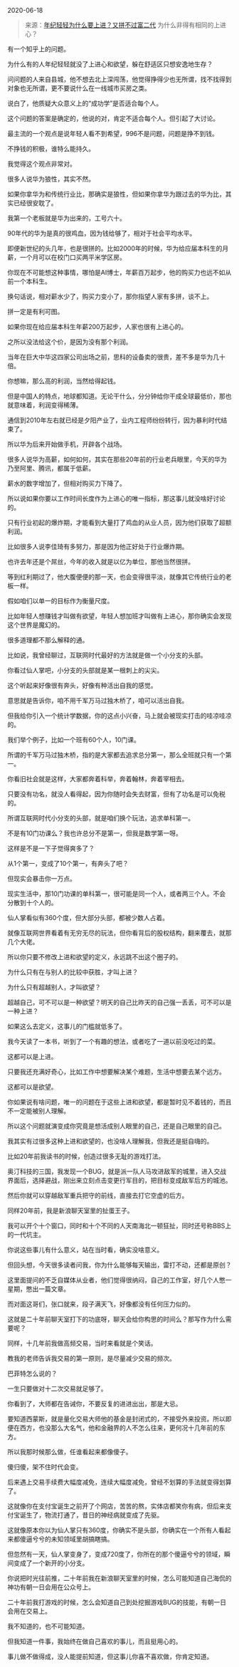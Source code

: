 2020-06-18

> 来源：[年纪轻轻为什么要上进？又拼不过富二代](http://mp.weixin.qq.com/s?__biz=MzU0MjYwNDU2Mw==&mid=2247490100&idx=1&sn=797b038212ea60a7bffc3af0a2951843&chksm=fb197648cc6eff5e256f2407cceba21981c32e4d0cd949b3625f98e1f6ffcf50cdbf378866c5&scene=27#wechat_redirect)
> 为什么非得有相同的上进心？

有一个知乎上的问题。

  

为什么有的人年纪轻轻就没了上进心和欲望，躲在舒适区只想安逸地生存？

  

问问题的人来自县城，他不想去北上深闯荡，他觉得挣得少也无所谓，找不找得到对象也无所谓，更不要说什么在一线城市买房之类。  

  

说白了，他质疑大众意义上的“成功学”是否适合每个人。

  

这个问题的答案是确定的，他说的对，肯定不适合每个人。但引起了大讨论。

  

最主流的一个观点是说年轻人看不到希望，996不是问题，问题是挣不到钱。

  

不挣钱的积极，谁特么能持久。

  

我觉得这个观点非常对。

  

很多人说华为狼性，其实不然。

  

如果你拿华为和传统行业比，那确实是狼性，但如果你拿华为跟过去的华为比，其实已经很安耽了。

  

我第一个老板就是华为出来的，工号六十。

  

90年代的华为是真的很鸡血，因为钱给够了，相对于社会平均水平。

  

即便新世纪的头几年，也是很拼的。比如2000年的时候，华为给应届本科生的月薪，一个月可以在校门口买两平米学区房。

  

你现在不可能想这种事情，哪怕是AI博士，年薪百万起步，他的购买力也远不如从前一个本科生。

  

换句话说，相对薪水少了，购买力变小了，那你指望人家有多拼，谈不上。

  

拼一定是有利可图。

  

如果你现在给应届本科生年薪200万起步，人家也很有上进心的。

  

之所以没法给这个价，是因为没有那个利润。

  

当年在巨大中华这四家公司出场之前，思科的设备卖的很贵，差不多是华为几十倍。

  

你想嘛，那么高的利润，当然给得起钱。

  

但是中国人的特点，地球都知道。无论干什么，分分钟给你干成全球最低价，那也就意味着，利润变得稀薄。  

  

通信到2010年左右就已经是夕阳产业了，业内工程师纷纷转行，因为暴利时代结束了。

  

所以华为后来开始做手机，开辟各个战场。

  

很多人说华为高薪，如何如何，其实在那些20年前的行业老兵眼里，今天的华为乃至阿里、腾讯，都属于低薪。

  

薪水的数字增加了，但相对购买力下降了。

  

所以说如果你要以工作时间长度作为上进心的唯一指标，那这事儿就没啥好讨论的。

  

只有行业初起的爆炸期，才能看到大量打了鸡血的从业人员，因为他们获取了超额利润。

  

比如很多人说李佳琦有多努力，那是因为他正好处于行业爆炸期。

  

也许去年还是个屌丝，今年的收入就是以亿为单位，那他当然很拼。

  

等到红利期过了，他大腹便便的那一天，也会变得很平淡，就像其它传统行业的老板一样。

  

假如咱们以单一的目标作为衡量尺度。

  

比如年轻人想赚钱才叫做有欲望，年轻人想加班才叫做有上进心，那你确实会发现这个世界是魔幻的。

  

很多道理都不那么解释的通。

  

比如说，我曾经聊过，互联网时代最好的方法就是做一个小分支的头部。

  

你看过仙人掌吧，小分支的头部就是某一根刺上的尖尖。

  

这个听起来好像很有奔头，好像有种活出自我的感觉。

  

意思就是告诉你，咱不用千军万马过独木桥了，咱可以活出自我。

  

但我给你引入一个统计学数据，你的这点小兴奋，马上就会被现实打击的哇凉哇凉的。

  

我们举个例子，比如一个班有60个人，10门课。

  

所谓的千军万马过独木桥，指的是大家都去追求总分第一，那么全班就只有一个第一。

  

你看旧社会就是这样，大家都奔着科举，奔着翰林，奔着宰相去。

  

只要没有功名，就没人看得起，因为你随时会失去财富，但有了功名是可以免税的。

  

所谓互联网时代小分支的头部，就是咱们换个玩法，追求单科第一。

  

不是有10门功课么？我也许总分不是第一，但我是数学第一呀。

  

这样是不是一下子觉得爽多了？

  

从1个第一，变成了10个第一，有奔头了吧？

  

但现实会暴击你一万点。

  

现实生活中，那10门功课的单科第一，很可能是同一个人，或者两三个人。不会分散到十个人的。

  

仙人掌看似有360个度，但大部分头部，都被少数人占着。

  

就像互联网世界看着有无穷无尽的玩法，但你看背后的股权结构，翻来覆去，就那几个大佬。

  

所以你只要不修改上进和欲望的定义，永远跳不出这个圈子的。

  

为什么只有在与别人的比较中获胜，才叫上进？

为什么只有超越别人，才叫欲望？

  

超越自己，可不可以是一种欲望？明天的自己比昨天的自己强一丢丢，可不可以是一种上进？

  

如果这么去定义，这事儿的门槛就低多了。

  

我今天读了一本书，听到了一个有趣的想法，或者吃了一道以前没吃过的菜。

  

这都可以是上进。

  

只要我还充满好奇心，比如工作中想要解决某个难题，生活中想要去某个远方。

  

这都可以是欲望。

  

你如果说有啥问题，唯一的问题在于这些上进和欲望，都是暂时见不着钱的，而且不一定能被别人理解。

  

所以这个问题就演变成你究竟是想活成别人眼里的自己，还是自己眼里的自己。

  

我其实有过很多这种上进和欲望的，也没啥人理解我，但我还是挺自嗨的。

  

比如20年前我读书的时候，创造过很多无耻的游戏打法。

  

奥汀科技的三国，我发现一个BUG，就是派一队人马攻进敌军的城里，进入交战界面后，选择避战，刚出来立刻点击变更行军目的，把目标变成敌军后方的城池。

  

然后你就可以穿越敌军重兵把守的前线，直接去打它空虚的后方。

  

同样20年前，我是新浪聊天室里的扯蛋王子。

  

我可以开个十个窗口，同时和十个不同的人天南海北一顿狂扯，同时还号称BBS上的一代坑主。

  

你说这些事儿有什么意义，站在当时看，确实没啥意义。

  

但回头想，今天很多读者问我，你为什么能够每天输出，雷打不动，还都是原创？

  

这里面提问的不乏自媒体从业者，他们觉得很纳闷，自己的工作室，好几个人憋一星期，憋出一篇文章。

  

而对面这哥们，张口就来，段子满天飞，好像都没有任何压力似的。

  

这就是二十年前聊天室打下的功底呀，聊天会给你构思的时间么？那写作为什么需要呢？

  

同样，十几年前我做高频交易，当时来看就是个笑话。

  

教我的老师告诉我交易的第一原则，是尽量减少交易的频次。

  

巴菲特怎么说的？

  

一生只要做对十二次交易就足够了。

  

你看到了，大师都在告诫你，不要反复的进进出出，那是大忌。

  

要知道西蒙斯，就是量化交易大师他的基金是封闭式的，不接受外来投资。所以即便在西方，也没那么大名气，他和金融界的人不怎么往来，更何况十几年前的东方。

  

所以我那时候那么做，任谁看起来都像傻子。

  

傻归傻，架不住时代会变。

  

后来遇上交易手续费大幅度减免，连续大幅度减免，曾经不划算的手法就变得划算了。

  

这就像你在支付宝诞生之前开了个网店，苦苦的熬，实体店都笑你有病，但后来支付宝诞生了，物流打通了，昔日的神经病就变成了先驱。  

  

这就像原本你以为仙人掌只有360度，你确实不是头部，你确实在一个所有人看起来都傻逼兮兮的未知领域里胡搞瞎搞。

  

但忽然有一天，仙人掌变身了，变成720度了，你所在的那个傻逼兮兮的领域，瞬间变成了一个新开的小分支。

  

你说把时光往前推，二十年前我在新浪聊天室里的时候，怎么可能知道自己海侃的神功有朝一日会用在公众号上。

  

二十年前我打游戏的时候，怎么会知道自己到处挖掘游戏BUG的技能，有朝一日会用在交易上。

  

我不知道的，也不可能知道。

  

但我知道一件事，我始终在做自己喜欢的事儿，而且挺用心的。

  

事儿做不做得成，没人能提前知道，但这事儿你喜不喜欢做，你肯定知道。

